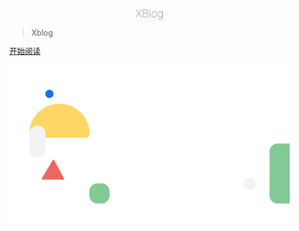


<div style = "font-weight: 100; font-size: 1.2rem; 
    color: rgb(60, 60, 60); text-align: center;
    text-shadow: 0.3rem 0.3rem 0.4rem rgba(0,0,0,.15);
    line-height: 1.2;">
    XBlog
</div>



> Xblog

<!-- [CSDN](https://blog.csdn.net/m0_37965018) -->
[开始阅读](#README.md)





![](backgroud.svg)